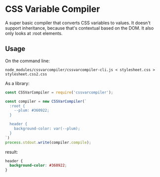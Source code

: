 # CSS Variable Compiler

A super basic compiler that converts CSS variables to values. It doesn't support inheritance, because that's contextual based on the DOM. It also only looks at :root elements.

## Usage

On the command line:

```shell
node_modules/cssvarcompiler/cssvarcompiler-cli.js < stylesheet.css > stylesheet.css2.css
```

As a library:

```javascript
const CSSVarCompiler = require('cssvarcompiler');

const compiler = new CSSVarCompiler(`
  :root {
    --plum: #360922;
  }

  header {
    background-color: var(--plum);
  }
`)
process.stdout.write(compiler.compile);
```

result:

```css
header {
  background-color: #360922;
}
```
